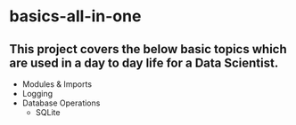 # basics-all-in-one
## This project covers the below basic topics which are used in a day to day life for a Data Scientist.
* Modules & Imports
* Logging
* Database Operations
  * SQLite
